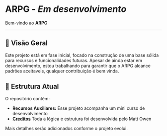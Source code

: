
# ARPG - *Em desenvolvimento*

Bem-vindo ao **ARPG**

---

## 🚀 Visão Geral

Este projeto está em fase inicial, focado na construção de uma base sólida para recursos e funcionalidades futuras. Apesar de ainda estar em desenvolvimento, estou trabalhando para garantir que o ARPG alcance padrões aceitaveis, qualquer contribuição é bem vinda.

## 📂 Estrutura Atual

O repositório contém:

- **Recursos Auxiliares:** Esse projeto acompanha um mini curso de desenvolvimento
- **[Creditos](https://www.youtube.com/@mattowen1812)** Toda a lógica e estrutura foi desenvolvida pelo Matt Owen

Mais detalhes serão adicionados conforme o projeto evolui.
